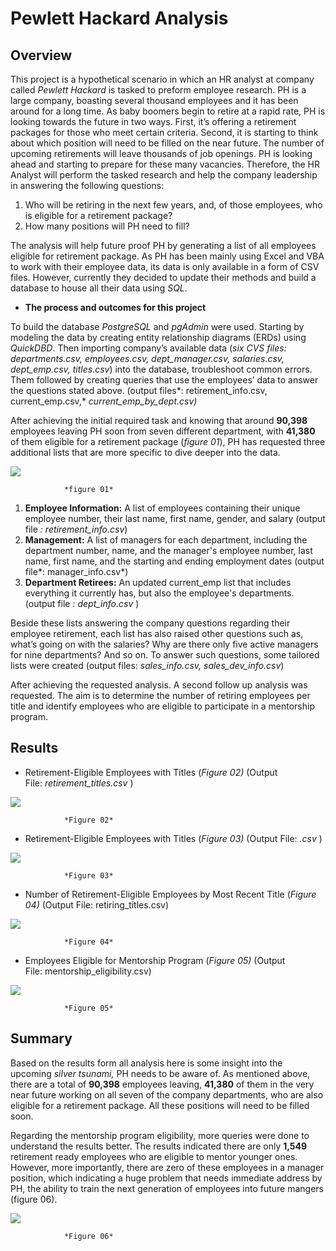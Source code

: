﻿# **Pewlett Hackard Analysis**

## **Overview**

This project is a hypothetical scenario in which an HR analyst at company called *Pewlett Hackard* is tasked to preform employee research. PH is a large company, boasting several thousand employees and it has been around for a long time. As baby boomers begin to retire at a rapid rate, PH is looking towards the future in two ways. First, it’s offering a retirement packages for those who meet certain criteria. Second, it is starting to think about which position will need to be filled on the near future. The number of upcoming retirements will leave thousands of job openings. PH is looking ahead and starting to prepare for these many vacancies. Therefore, the HR Analyst will perform the tasked research and help the company leadership in answering the following questions: 

1. Who will be retiring in the next few years, and, of those employees, 
   who is eligible for a retirement package?
1. How many positions will PH need to fill?

The analysis will help future proof PH by generating a list of all employees eligible for retirement package. As PH has been mainly using Excel and VBA to work with their employee data, its data is only available in a form of CSV files. However, currently they decided to update their methods and build a database to house all their data using *SQL*.  

- **The process and outcomes for this project**

To build the database *PostgreSQL* and *pgAdmin* were used. Starting by modeling the data by creating entity relationship diagrams (ERDs) using *QuickDBD*. Then importing company’s available data (*six CVS files: departments.csv, employees.csv, dept\_manager.csv, salaries.csv, dept\_emp.csv, titles.csv*) into the database, troubleshoot common errors. Them followed by creating queries that use the employees’ data to answer the questions stated above. (output files*: retirement\_info.csv, current\_emp.csv,* *current\_emp\_by\_dept.csv)*

After achieving the initial required task and knowing that around **90,398** employees leaving PH soon from seven different department, with **41,380** of them eligible for a retirement package (*figure 01*), PH has requested three additional lists that are more specific to dive deeper into the data. 

![ ](https://github.com/Bayan-daux/Pewlett_Hackard_Analysis/blob/main/Data/png/current_emp_by_dept.PNG)

				*figure 01*

1. **Employee Information:** A list of employees containing their unique employee number, their last name, first name, gender, and salary (output file *: retirement\_info.csv*) 
1. **Management:** A list of managers for each department, including the department number, name, and the manager's employee number, last name, first name, and the starting and ending employment dates (output file*: manager\_info.csv*)
1. **Department Retirees:** An updated current\_emp list that includes everything it currently has, but also the employee's departments. (output file *: dept\_info.csv* )

Beside these lists answering the company questions regarding their employee retirement, each list has also raised other questions such as, what’s going on with the salaries? Why are there only five active managers for nine departments? And so on. To answer such questions, some tailored lists were created (output files: *sales\_info.csv, sales\_dev\_info.csv*)

After achieving the requested analysis. A second follow up analysis was requested. The aim is to determine the number of retiring employees per title and identify employees who are eligible to participate in a mentorship program. 

## **Results**

- Retirement-Eligible Employees with Titles (*Figure 02)* (Output File: *retirement\_titles.csv* )

![](https://github.com/Bayan-daux/Pewlett_Hackard_Analysis/blob/main/Data/png/retirement_titles.PNG)

				*Figure 02*

- Retirement-Eligible Employees with Titles (*Figure 03)* (Output File: *.csv* ) 

![](https://github.com/Bayan-daux/Pewlett_Hackard_Analysis/blob/main/Data/png/unique_titles.PNG)

				*Figure 03*

- Number of Retirement-Eligible Employees by Most Recent Title (*Figure 04)* (Output File: retiring\_titles.csv)

![](https://github.com/Bayan-daux/Pewlett_Hackard_Analysis/blob/main/Data/png/retiring_titles.PNG)

				*Figure 04*

- Employees Eligible for Mentorship Program (*Figure 05)* (Output File: mentorship\_eligibility.csv)

![](https://github.com/Bayan-daux/Pewlett_Hackard_Analysis/blob/main/Data/png/mentorship_eligibility.PNG)

				*Figure 05*

## **Summary**

Based on the results form all analysis here is some insight into the upcoming *silver tsunami,* PH needs to be aware of. As mentioned above, there are a total of **90,398** employees leaving, **41,380** of them in the very near future working on all seven of the company departments, who are also eligible for a retirement package. All these positions will need to be filled soon. 

Regarding the mentorship program eligibility, more queries were done to understand the results better. The results indicated there are only **1,549** retirement ready employees who are eligible to mentor younger ones. However, more importantly, there are zero of these employees in a manager position, which indicating a huge problem that needs immediate address by PH, the ability to train the next generation of employees into future mangers (figure 06).

![](https://github.com/Bayan-daux/Pewlett_Hackard_Analysis/blob/main/Data/png/mentorship_eligibility_count.PNG)

				*Figure 06*
